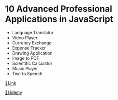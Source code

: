 # 10 Advanced Professional Applications in JavaScript

* Language Translator
* Video Player
* Currency Exchange
* Expense Tracker
* Drawing Application
* Image to PDF
* Scientific Calculator
* Music Player
* Text to Speech

[📎Link](https://aayushmaansoni-45.github.io/)

[📎Udemy](https://www.udemy.com/course/make-10-advanced-professional-applications-in-javascript/)